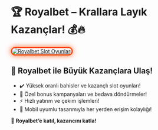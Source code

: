 <h1>🏆 Royalbet – Krallara Layık Kazançlar! 💰🔥</h1>

<a href="https://cutt.ly/RoyalLink" title="Royalbet Slot Oyunları">
  <img src="https://i.ibb.co/BtMhhf6/g-venligiris.jpg" alt="Royalbet Slot Oyunları" style="max-width: 100%; border: 3px solid #ff4500; border-radius: 15px; box-shadow: 0px 0px 15px rgba(255, 69, 0, 0.8);">
</a>

<h2>🚀 Royalbet ile Büyük Kazançlara Ulaş!</h2>
<ul>
  <li>✔️ Yüksek oranlı bahisler ve kazançlı slot oyunları!</li>
  <li>🎁 Özel bonus kampanyaları ve bedava döndürmeler!</li>
  <li>⚡️ Hızlı yatırım ve çekim işlemleri!</li>
  <li>📱 Mobil uyumlu tasarımıyla her yerden erişim kolaylığı!</li>
</ul>

<p>💎 <strong>Royalbet’e katıl, kazancını katla!</strong></p>

<meta name="description" content="Royalbet ile yüksek oranlar, dev bonuslar ve hızlı ödemelerle kazanmaya başla!">
